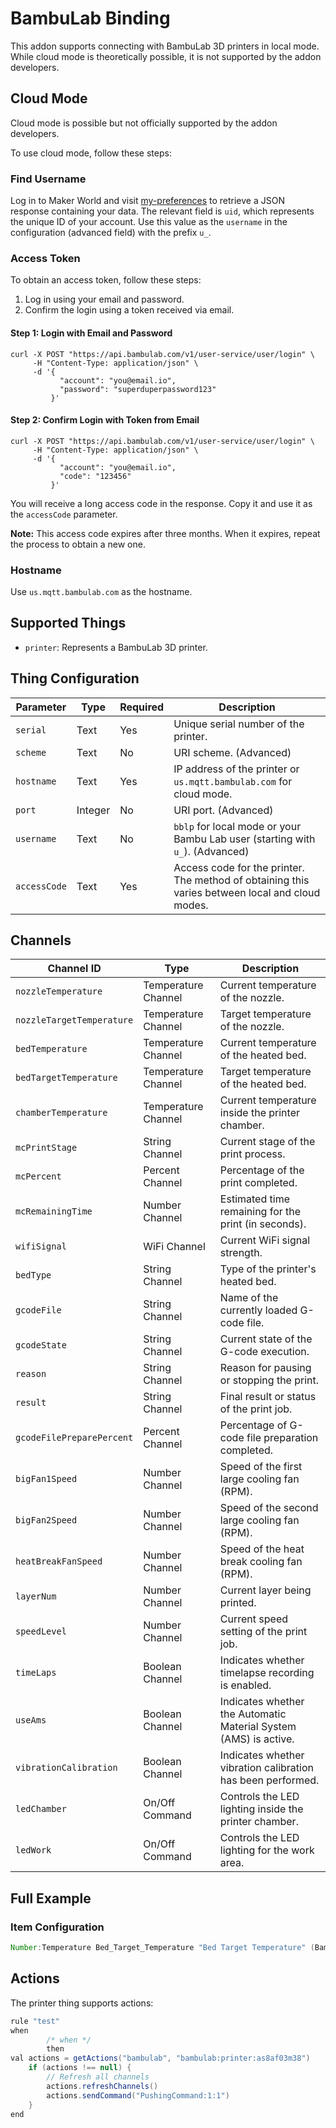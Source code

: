 # BambuLab Binding

This addon supports connecting with BambuLab 3D printers in local mode. While cloud mode is theoretically possible, it is not supported by the addon developers.

## Cloud Mode

Cloud mode is possible but not officially supported by the addon developers.

To use cloud mode, follow these steps:

### Find Username

Log in to Maker World and visit [my-preferences](https://makerworld.com/api/v1/design-user-service/my/preference) to retrieve a JSON response containing your data. The relevant field is `uid`, which represents the unique ID of your account. Use this value as the `username` in the configuration (advanced field) with the prefix `u_`.

### Access Token

To obtain an access token, follow these steps:

1. Log in using your email and password.
2. Confirm the login using a token received via email.

#### Step 1: Login with Email and Password

```shell
curl -X POST "https://api.bambulab.com/v1/user-service/user/login" \
     -H "Content-Type: application/json" \
     -d '{
           "account": "you@email.io",
           "password": "superduperpassword123"
         }'
```

#### Step 2: Confirm Login with Token from Email

```shell
curl -X POST "https://api.bambulab.com/v1/user-service/user/login" \
     -H "Content-Type: application/json" \
     -d '{
           "account": "you@email.io",
           "code": "123456"
         }'
```

You will receive a long access code in the response. Copy it and use it as the `accessCode` parameter.

**Note:** This access code expires after three months. When it expires, repeat the process to obtain a new one.

### Hostname

Use `us.mqtt.bambulab.com` as the hostname.

## Supported Things

- `printer`: Represents a BambuLab 3D printer.

## Thing Configuration

| Parameter    | Type    | Required | Description |
|-------------|--------|----------|-------------|
| `serial`    | Text   | Yes      | Unique serial number of the printer. |
| `scheme`    | Text   | No       | URI scheme. (Advanced) |
| `hostname`  | Text   | Yes      | IP address of the printer or `us.mqtt.bambulab.com` for cloud mode. |
| `port`      | Integer| No       | URI port. (Advanced) |
| `username`  | Text   | No       | `bblp` for local mode or your Bambu Lab user (starting with `u_`). (Advanced) |
| `accessCode`| Text   | Yes      | Access code for the printer. The method of obtaining this varies between local and cloud modes. |

## Channels

| Channel ID                  | Type                 | Description |
|-----------------------------|----------------------|-------------|
| `nozzleTemperature`         | Temperature Channel | Current temperature of the nozzle. |
| `nozzleTargetTemperature`   | Temperature Channel | Target temperature of the nozzle. |
| `bedTemperature`            | Temperature Channel | Current temperature of the heated bed. |
| `bedTargetTemperature`      | Temperature Channel | Target temperature of the heated bed. |
| `chamberTemperature`        | Temperature Channel | Current temperature inside the printer chamber. |
| `mcPrintStage`              | String Channel      | Current stage of the print process. |
| `mcPercent`                 | Percent Channel     | Percentage of the print completed. |
| `mcRemainingTime`           | Number Channel      | Estimated time remaining for the print (in seconds). |
| `wifiSignal`                | WiFi Channel        | Current WiFi signal strength. |
| `bedType`                   | String Channel      | Type of the printer's heated bed. |
| `gcodeFile`                 | String Channel      | Name of the currently loaded G-code file. |
| `gcodeState`                | String Channel      | Current state of the G-code execution. |
| `reason`                    | String Channel      | Reason for pausing or stopping the print. |
| `result`                    | String Channel      | Final result or status of the print job. |
| `gcodeFilePreparePercent`   | Percent Channel     | Percentage of G-code file preparation completed. |
| `bigFan1Speed`              | Number Channel      | Speed of the first large cooling fan (RPM). |
| `bigFan2Speed`              | Number Channel      | Speed of the second large cooling fan (RPM). |
| `heatBreakFanSpeed`         | Number Channel      | Speed of the heat break cooling fan (RPM). |
| `layerNum`                  | Number Channel      | Current layer being printed. |
| `speedLevel`                | Number Channel      | Current speed setting of the print job. |
| `timeLaps`                  | Boolean Channel     | Indicates whether timelapse recording is enabled. |
| `useAms`                    | Boolean Channel     | Indicates whether the Automatic Material System (AMS) is active. |
| `vibrationCalibration`      | Boolean Channel     | Indicates whether vibration calibration has been performed. |
| `ledChamber`                | On/Off Command     | Controls the LED lighting inside the printer chamber. |
| `ledWork`                   | On/Off Command     | Controls the LED lighting for the work area. |

## Full Example

### Item Configuration

```java
Number:Temperature Bed_Target_Temperature "Bed Target Temperature" (Bambu_Lab_Printer) ["Point"] { category="Temperature" }
```

## Actions

The printer thing supports actions:

```java
rule "test"
when
        /* when */
        then
val actions = getActions("bambulab", "bambulab:printer:as8af03m38")
    if (actions !== null) {
        // Refresh all channels
        actions.refreshChannels()
        actions.sendCommand("PushingCommand:1:1")
    }
end
```

